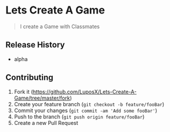 # Lets Create A Game
> I create a Game with Classmates


## Release History
* alpha

## Contributing

1.  Fork it (<https://github.com/LuposX/Lets-Create-A-Game/tree/master/fork>)
2.  Create your feature branch (`git checkout -b feature/fooBar`)
3.  Commit your changes (`git commit -am 'Add some fooBar'`)
4.  Push to the branch (`git push origin feature/fooBar`)
5.  Create a new Pull Request
